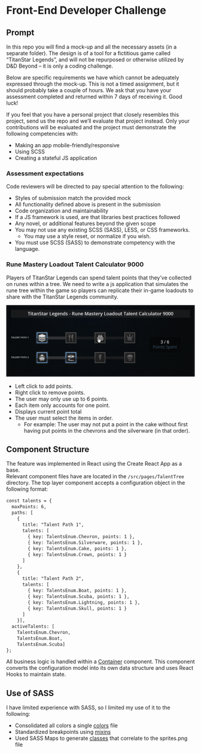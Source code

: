 # Front-End Developer Challenge

## Prompt
In this repo you will find a mock-up and all the necessary assets (in a separate folder). The design is of a tool for a fictitious game called “TitanStar Legends”, and will not be repurposed or otherwise utilized by D&D Beyond – it is only a coding challenge.


Below are specific requirements we have which cannot be adequately expressed through the mock-up. This is not a timed assignment, but it should probably take a couple of hours. We ask that you have your assessment completed and returned within 7 days of receiving it. Good luck!

If you feel that you have a personal project that closely resembles this project, send us the repo and we’ll evaluate that project instead. Only your contributions will be evaluated and the project must demonstrate the following competencies with:
- Making an app mobile-friendly/responsive
- Using SCSS
- Creating a stateful JS application

### Assessment expectations

Code reviewers will be directed to pay special attention to the following:

- Styles of submission match the provided mock
- All functionality defined above is present in the submission
- Code organization and maintainability
- If a JS framework is used, are that libraries best practices followed
- Any novel, or additional features beyond the given scope
- You may not use any existing SCSS (SASS), LESS, or CSS frameworks.
  - You may use a style reset, or normalize if you wish.
- You must use SCSS (SASS) to demonstrate competency with the language.

### Rune Mastery Loadout Talent Calculator 9000
Players of TitanStar Legends can spend talent points that they’ve collected on runes within a tree. We need to write a js application that simulates the rune tree within the game so players can replicate their in-game loadouts to share with the TitanStar Legends community.

![Example](Reference/assets/example.png)

- Left click to add points.
- Right click to remove points.
- The user may only use up to 6 points.
- Each item only accounts for one point.
- Displays current point total
- The user must select the items in order.
    - For example: The user may not put a point in the cake without first having put points in the chevrons and the silverware (in that order).

## Component Structure
The feature was implemented in React using the Create React App as a base.  
Relevant component files have are located in the `/src/pages/TalentTree` directory.
The top layer component accepts a configuration object in the following format:

```
const talents = {
  maxPoints: 6,
  paths: [
    {
      title: "Talent Path 1",
      talents: [
        { key: TalentsEnum.Chevron, points: 1 },
        { key: TalentsEnum.Silverware, points: 1 },
        { key: TalentsEnum.Cake, points: 1 },
        { key: TalentsEnum.Crown, points: 1 }
      ]
    },
    {
      title: "Talent Path 2",
      talents: [
        { key: TalentsEnum.Boat, points: 1 },
        { key: TalentsEnum.Scuba, points: 1 },
        { key: TalentsEnum.Lightning, points: 1 },
        { key: TalentsEnum.Skull, points: 1 }
      ]
    }],
  activeTalents: [
    TalentsEnum.Chevron,
    TalentsEnum.Boat,
    TalentsEnum.Scuba]
};
```

All business logic is handled within a [Container](src/pages/TalentTree/components/_component) component.
This component converts the configuration model into its own data structure and uses React Hooks to maintain state.

## Use of SASS
I have limited experience with SASS, so I limited my use of it to the following:
- Consolidated all colors a single [colors](src/styles/colors.scss) file
- Standardized breakpoints using [mixins](src/styles/resond.scss)
- Used SASS Maps to generate [classes](src/pages/TalentTree/components/TalentTile.scss) that correlate to the sprites.png file
